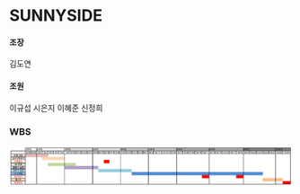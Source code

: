 # SUNNYSIDE
#### 조장
김도연
#### 조원
이규섭
시은지
이혜준
신정희  

### WBS
![WBS](https://github.com/HR-Kim/SUNNYSIDE3/blob/master/DOC/image/WBS.PNG)

